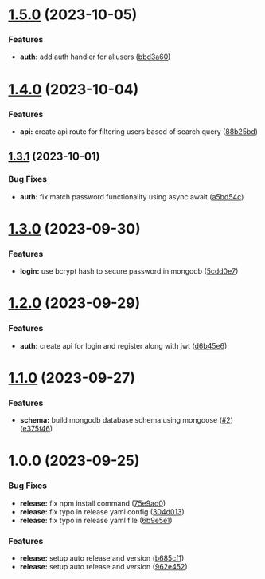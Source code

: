 # [1.5.0](https://github.com/arjunan-k/BytePing-Server/compare/v1.4.0...v1.5.0) (2023-10-05)


### Features

* **auth:** add auth handler for allusers ([bbd3a60](https://github.com/arjunan-k/BytePing-Server/commit/bbd3a60ef64f1a1fba96f43851c5abae1ae0aa05))

# [1.4.0](https://github.com/arjunan-k/BytePing-Server/compare/v1.3.1...v1.4.0) (2023-10-04)


### Features

* **api:** create api route for filtering users based of search query ([88b25bd](https://github.com/arjunan-k/BytePing-Server/commit/88b25bd71b8208f54dbf93429a92c4110e1f6586))

## [1.3.1](https://github.com/arjunan-k/BytePing-Server/compare/v1.3.0...v1.3.1) (2023-10-01)


### Bug Fixes

* **auth:** fix match password functionality using async await ([a5bd54c](https://github.com/arjunan-k/BytePing-Server/commit/a5bd54cab69e268889c620701b24dbca4a39e279))

# [1.3.0](https://github.com/arjunan-k/BytePing-Server/compare/v1.2.0...v1.3.0) (2023-09-30)


### Features

* **login:** use bcrypt hash to secure password in mongodb ([5cdd0e7](https://github.com/arjunan-k/BytePing-Server/commit/5cdd0e721fd546760adc20d9c34fdc98ee7cbdea))

# [1.2.0](https://github.com/arjunan-k/BytePing-Server/compare/v1.1.0...v1.2.0) (2023-09-29)


### Features

* **auth:** create api for login and register along with jwt ([d6b45e6](https://github.com/arjunan-k/BytePing-Server/commit/d6b45e65b0a4eedd00685204b93605d80b4a3216))

# [1.1.0](https://github.com/arjunan-k/BytePing-Server/compare/v1.0.0...v1.1.0) (2023-09-27)


### Features

* **schema:** build mongodb database schema using mongoose ([#2](https://github.com/arjunan-k/BytePing-Server/issues/2)) ([e375f46](https://github.com/arjunan-k/BytePing-Server/commit/e375f465bc9c90a5ec2a2973ef48cb6faacbafa5))

# 1.0.0 (2023-09-25)


### Bug Fixes

* **release:** fix npm install command ([75e9ad0](https://github.com/arjunan-k/BytePing-Server/commit/75e9ad00aab17fe8579ffbe3960d4a9ff7bff605))
* **release:** fix typo in release yaml config ([304d013](https://github.com/arjunan-k/BytePing-Server/commit/304d0138a5c9591fea197214423ae0c23020e4f9))
* **release:** fix typo in release yaml file ([6b9e5e1](https://github.com/arjunan-k/BytePing-Server/commit/6b9e5e131b3150a02861f4d3803cd11aebf1786d))


### Features

* **release:** setup auto release and version ([b685cf1](https://github.com/arjunan-k/BytePing-Server/commit/b685cf144d549c5c64372ab996252080211e48b5))
* **release:** setup auto release and version ([962e452](https://github.com/arjunan-k/BytePing-Server/commit/962e452643c72cbfe13f0ac4d5be1584f9ea1334))
